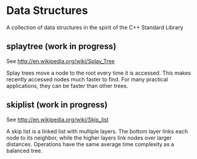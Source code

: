 # Data Structures #
A collection of data structures in the spirit of the C++ Standard Library

## splaytree (work in progress) ##
See http://en.wikipedia.org/wiki/Splay_Tree

Splay trees move a node to the root every time it is accessed.
This makes recently accessed nodes much faster to find.
For many practical applications, they can be faster than other trees.

## skiplist (work in progress) ##
See http://en.wikipedia.org/wiki/Skip_list

A skip list is a linked list with multiple layers.
The bottom layer links each node to its neighbor, while the higher layers link nodes over larger distances.
Operations have the same average time complexity as a balanced tree.
